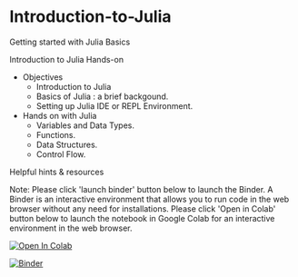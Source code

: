 # Introduction-to-Julia
Getting started with Julia Basics

Introduction to Julia
Hands-on

* Objectives
  * Introduction to Julia
  * Basics of Julia : a brief backgound.
  * Setting up Julia IDE or REPL Environment.
* Hands on with Julia
  * Variables and Data Types.
  * Functions.
  * Data Structures.
  * Control Flow.

Helpful hints & resources

Note: Please click 'launch binder' button below to launch the Binder. A Binder is an interactive environment that allows you to run code in the web browser without any need for installations.
Please click 'Open in Colab' button below to launch the notebook in Google Colab for an interactive environment in the web browser.

[![Open In Colab](https://camo.githubusercontent.com/bc42a472510950b1397b0fd90298113b46086fa0986d3b395b5d0d8f01d19e83/68747470733a2f2f62616467656e2e6e65742f62616467652f4c61756e63682f6f6e253230476f6f676c65253230436f6c61622f626c75653f69636f6e3d7465726d696e616c)](https://colab.research.google.com/github/CEASLIBRARY/Introduction-to-Julia/blob/main/Julia.ipynb)

[![Binder](https://mybinder.org/badge_logo.svg)](https://hub.gke2.mybinder.org/user/ceaslibrary-int-uction-to-julia-fkaq8eei/doc/tree/Julia.ipynb)
